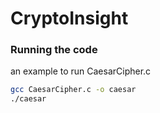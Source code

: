# CryptoInsight
### Running the code 
an example to run  CaesarCipher.c
```bash
gcc CaesarCipher.c -o caesar
./caesar



